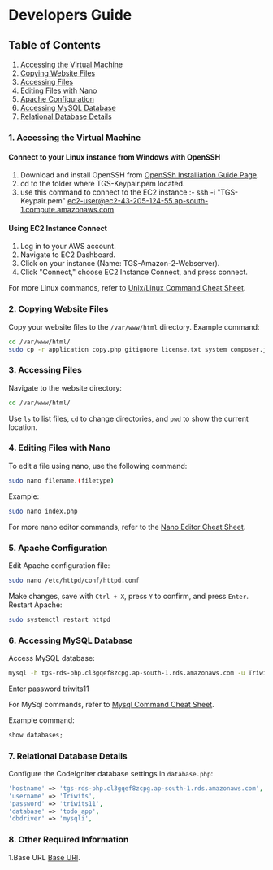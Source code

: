 # Developers Guide

## Table of Contents

1. [Accessing the Virtual Machine](#accessing-the-virtual-machine)
2. [Copying Website Files](#copying-website-files)
3. [Accessing Files](#accessing-files)
4. [Editing Files with Nano](#editing-files-with-nano)
5. [Apache Configuration](#apache-configuration)
6. [Accessing MySQL Database](#accessing-mysql-database)
7. [Relational Database Details](#relational-database-details)


### 1. Accessing the Virtual Machine

#### Connect to your Linux instance from Windows with OpenSSH

1. Download and install OpenSSH from [OpenSSh Installiation Guide Page](https://docs.aws.amazon.com/AWSEC2/latest/UserGuide/openssh.html#openssh-install).
2. cd to the folder where TGS-Keypair.pem located.
3. use this command to connect to the EC2 instance :- ssh -i "TGS-Keypair.pem" ec2-user@ec2-43-205-124-55.ap-south-1.compute.amazonaws.com
   
#### Using EC2 Instance Connect

1. Log in to your AWS account.
2. Navigate to EC2 Dashboard.
3. Click on your instance (Name: TGS-Amazon-2-Webserver).
4. Click "Connect," choose EC2 Instance Connect, and press connect.

For more Linux commands, refer to [Unix/Linux Command Cheat Sheet](https://fosswire.com/post/2007/08/unixlinux-command-cheat-sheet/).

### 2. Copying Website Files

Copy your website files to the `/var/www/html` directory. Example command:

```bash
cd /var/www/html/
sudo cp -r application copy.php gitignore license.txt system composer.json editorconfig index.php readme.rst .
```

### 3. Accessing Files
Navigate to the website directory:

```bash
cd /var/www/html/
```

Use `ls` to list files, `cd` to change directories, and `pwd` to show the current location.

### 4. Editing Files with Nano 

To edit a file using nano, use the following command:

```bash
sudo nano filename.(filetype)
```

Example:

```bash
sudo nano index.php
```

For more nano editor commands, refer to the [Nano Editor Cheat Sheet](https://www.nano-editor.org/dist/latest/cheatsheet.html).

### 5. Apache Configuration 

Edit Apache configuration file:

```bash
sudo nano /etc/httpd/conf/httpd.conf
```

Make changes, save with `Ctrl + X`, press `Y` to confirm, and press `Enter`. Restart Apache:

```bash
sudo systemctl restart httpd
```

### 6. Accessing MySQL Database 

Access MySQL database:

```bash
mysql -h tgs-rds-php.cl3gqef8zcpg.ap-south-1.rds.amazonaws.com -u Triwits -p
```
Enter password triwits11

For MySql commands, refer to [Mysql Command Cheat Sheet](https://www.mysqltutorial.org/mysql-cheat-sheet/).

Example command:
```sql
show databases;
```

### 7. Relational Database Details 

Configure the CodeIgniter database settings in `database.php`:

```php
'hostname' => 'tgs-rds-php.cl3gqef8zcpg.ap-south-1.rds.amazonaws.com',
'username' => 'Triwits',
'password' => 'triwits11',
'database' => 'todo_app',
'dbdriver' => 'mysqli',
```
### 8. Other Required Information 

1.Base URL [Base URl](http://ec2-43-205-124-55.ap-south-1.compute.amazonaws.com).
